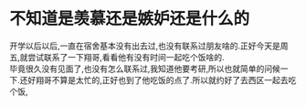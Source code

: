 # 不知道是羡慕还是嫉妒还是什么的

开学以后以后,一直在宿舍基本没有出去过,也没有联系过朋友啥的.正好今天是周五,就尝试联系了一下翔哥,看看他有没有时间一起吃个饭啥的.  
毕竟很久没有见面了,也没有怎么联系过,我知道他要考研,所以也就简单的问候一下.还好翔哥不算是太忙的,正好也到了他吃饭的点了.所以就约好了去西区一起去吃个饭,
